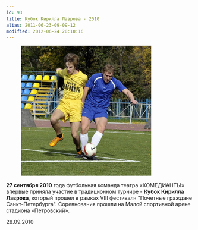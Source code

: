 ```yaml
---
id: 93
title: Кубок Кирилла Лаврова - 2010
alias: 2011-06-23-09-09-12
modified: 2012-06-24 20:10:16
---
```


<figure><img src="./images/stories/kubok1.jpg"/></figure>

**27 сентября 2010** года футбольная команда театра «КОМЕДИАНТЫ» впервые приняла участие в традиционном турнире - **Кубок Кирилла Лаврова**, который прошел в рамках VIII фестиваля "Почетные граждане Санкт-Петербурга". Соревнования прошли на Малой спортивной арене стадиона «Петровский».

28.09.2010

